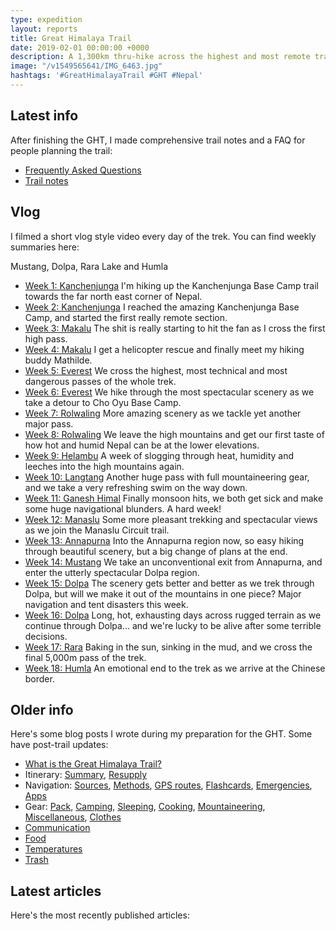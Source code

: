 ```yaml
---
type: expedition
layout: reports
title: Great Himalaya Trail
date: 2019-02-01 00:00:00 +0000
description: A 1,300km thru-hike across the highest and most remote trails in Nepal
image: "/v1549565641/IMG_6463.jpg"
hashtags: '#GreatHimalayaTrail #GHT #Nepal'
---
```


## Latest info

After finishing the GHT, I made comprehensive trail notes and a FAQ for people planning the trail:

* [Frequently Asked Questions](/expeditions/great-himalaya-trail/faq/) 
* [Trail notes](/expeditions/great-himalaya-trail/trail-notes/)

## Vlog

I filmed a short vlog style video every day of the trek. You can find weekly summaries here:

Mustang, Dolpa, Rara Lake and Humla

* [Week 1: Kanchenjunga](/expeditions/great-himalaya-trail/week-01) I'm hiking up the Kanchenjunga Base Camp trail towards the far north east corner of Nepal.  
* [Week 2: Kanchenjunga](/expeditions/great-himalaya-trail/week-02) I reached the amazing Kanchenjunga Base Camp, and started the first really remote section.  
* [Week 3: Makalu](/expeditions/great-himalaya-trail/week-03) The shit is really starting to hit the fan as I cross the first high pass.    
* [Week 4: Makalu](/expeditions/great-himalaya-trail/week-04) I get a helicopter rescue and finally meet my hiking buddy Mathilde.  
* [Week 5: Everest](/expeditions/great-himalaya-trail/week-05) We cross the highest, most technical and most dangerous passes of the whole trek.  
* [Week 6: Everest](/expeditions/great-himalaya-trail/week-06) We hike through the most spectacular scenery as we take a detour to Cho Oyu Base Camp.  
* [Week 7: Rolwaling](/expeditions/great-himalaya-trail/week-07) More amazing scenery as we tackle yet another major pass.  
* [Week 8: Rolwaling](/expeditions/great-himalaya-trail/week-08) We leave the high mountains and get our first taste of how hot and humid Nepal can be at the lower elevations.  
* [Week 9: Helambu](/expeditions/great-himalaya-trail/week-09) A week of slogging through heat, humidity and leeches into the high mountains again.  
* [Week 10: Langtang](/expeditions/great-himalaya-trail/week-10) Another huge pass with full mountaineering gear, and we take a very refreshing swim on the way down.  
* [Week 11: Ganesh Himal](/expeditions/great-himalaya-trail/week-11) Finally monsoon hits, we both get sick and make some huge navigational blunders. A hard week!  
* [Week 12: Manaslu](/expeditions/great-himalaya-trail/week-12) Some more pleasant trekking and spectacular views as we join the Manaslu Circuit trail.  
* [Week 13: Annapurna](/expeditions/great-himalaya-trail/week-13) Into the Annapurna region now, so easy hiking through beautiful scenery, but a big change of plans at the end.  
* [Week 14: Mustang](/expeditions/great-himalaya-trail/week-14) We take an unconventional exit from Annapurna, and enter the utterly spectacular Dolpa region.  
* [Week 15: Dolpa](/expeditions/great-himalaya-trail/week-15) The scenery gets better and better as we trek through Dolpa, but will we make it out of the mountains in one piece? Major navigation and tent disasters this week.  
* [Week 16: Dolpa](/expeditions/great-himalaya-trail/week-16) Long, hot, exhausting days across rugged terrain as we continue through Dolpa... and we're lucky to be alive after some terrible decisions.  
* [Week 17: Rara](/expeditions/great-himalaya-trail/week-17) Baking in the sun, sinking in the mud, and we cross the final 5,000m pass of the trek.  
* [Week 18: Humla](/expeditions/great-himalaya-trail/week-18) An emotional end to the trek as we arrive at the Chinese border.    
 

## Older info

Here's some blog posts I wrote during my preparation for the GHT. Some have post-trail updates: 

* [What is the Great Himalaya Trail?](/expeditions/great-himalaya-trail/what-is-the-great-himalaya-trail/)
* Itinerary: [Summary](/expeditions/great-himalaya-trail/itinerary-summary/), [Resupply](/expeditions/great-himalaya-trail/itinerary-resupply/)
* Navigation: [Sources](/expeditions/great-himalaya-trail/navigation-sources/), [Methods](/expeditions/great-himalaya-trail/navigation-methods/), [GPS routes](/expeditions/great-himalaya-trail/navigation-gps/), [Flashcards](/expeditions/great-himalaya-trail/navigation-flashcards/), [Emergencies](/expeditions/great-himalaya-trail/navigation-emergencies/), [Apps](/expeditions/great-himalaya-trail/navigation-apps/)
* Gear: [Pack](/expeditions/great-himalaya-trail/gear-pack/), [Camping](/expeditions/great-himalaya-trail/gear-camping/), [Sleeping](/expeditions/great-himalaya-trail/gear-sleeping/), [Cooking](/expeditions/great-himalaya-trail/gear-cooking/), [Mountaineering](/expeditions/great-himalaya-trail/gear-mountaineering/), [Miscellaneous](/expeditions/great-himalaya-trail/gear-miscellaneous/), [Clothes](/expeditions/great-himalaya-trail/gear-clothes/)
* [Communication](/expeditions/great-himalaya-trail/communication/)
* [Food](/expeditions/great-himalaya-trail/food/)
* [Temperatures](/expeditions/great-himalaya-trail/temperatures/)
* [Trash](/expeditions/great-himalaya-trail/trash/)

## Latest articles

Here's the most recently published articles: